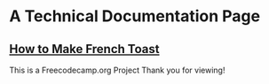# A Technical Documentation Page

## [How to Make French Toast](https://jesusjauregui0.github.io/technical-documentation-page/)

This is a Freecodecamp.org Project Thank you for viewing!
